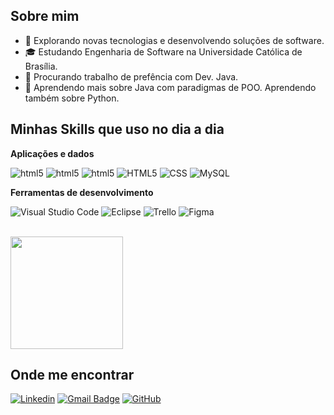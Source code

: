 
## Sobre mim

- 🤔 Explorando novas tecnologias e desenvolvendo soluções de software.
- 🎓 Estudando Engenharia de Software na Universidade Católica de Brasília.
- 💼 Procurando trabalho de prefência com Dev. Java.
- 🌱 Aprendendo mais sobre Java com paradigmas de POO. Aprendendo também sobre Python.

## Minhas Skills que uso no dia a dia

**Aplicações e dados**

<img aling="center" alt="html5" src="https://img.shields.io/badge/Java-ED8B00?style=for-the-badge&logo=openjdk&logoColor=white"/> <img aling="center" alt="html5" src="https://img.shields.io/badge/GitHub-100000?style=for-the-badge&logo=github&logoColor=white"/> <img aling="center" alt="html5" src="https://img.shields.io/badge/Python-3776AB?style=for-the-badge&logo=python&logoColor=white"/>
![HTML5](https://img.shields.io/badge/-HTML5-333333?style=flat&logo=HTML5)
![CSS](https://img.shields.io/badge/-CSS-333333?style=flat&logo=CSS3&logoColor=1572B6)
![MySQL](https://img.shields.io/badge/-MySQL-333333?style=flat&logo=mysql)


**Ferramentas de desenvolvimento**

![Visual Studio Code](https://img.shields.io/badge/-Visual%20Studio%20Code-333333?style=flat&logo=visual-studio-code&logoColor=007ACC)
![Eclipse](https://img.shields.io/badge/-Eclipse-333333?style=flat&logo=eclipse-ide&logoColor=2C2255)
![Trello](https://img.shields.io/badge/-Trello-333333?style=flat&logo=trello&logoColor=007ACC)
![Figma](https://img.shields.io/badge/-Figma-333333?style=flat&logo=figma&logoColor=007ACC)

<br/>

<a href="https://github.com/kaionBLima" title="Perfil do Kaion">
  <img height="180em" src="https://github-readme-stats.vercel.app/api?username=kaionBLima&theme=dracula&show_icons=true" />
</a>

## Onde me encontrar

[![Linkedin](https://img.shields.io/badge/-Linkedin-blue?style=flat-square&logo=Linkedin&logoColor=white&link=https://www.linkedin.com/in/kaion-brand%C3%A3o-lima-502b922bb/)](https://www.linkedin.com/in/kaion-brand%C3%A3o-lima-502b922bb/)
[![Gmail Badge](https://img.shields.io/badge/-Gmail.com-006bed?style=flat-square&logo=Gmail&logoColor=white&link=mailto:kaionbrandlim@gmail.com)](mailto:kaionbrandlim@gmail.com)
[![GitHub](https://img.shields.io/github/followers/kaionBLima?label=follow&style=social)](https://github.com/kaionBLima)
